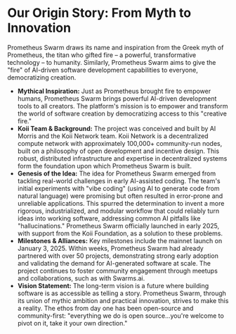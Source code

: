 # Our Origin Story: From Myth to Innovation

Prometheus Swarm draws its name and inspiration from the Greek myth of Prometheus, the titan who gifted fire – a powerful, transformative technology – to humanity. Similarly, Prometheus Swarm aims to give the "fire" of AI-driven software development capabilities to everyone, democratizing creation.

*   **Mythical Inspiration:** Just as Prometheus brought fire to empower humans, Prometheus Swarm brings powerful AI-driven development tools to all creators. The platform's mission is to empower and transform the world of software creation by democratizing access to this "creative fire."
*   **Koii Team & Background:** The project was conceived and built by Al Morris and the Koii Network team. Koii Network is a decentralized compute network with approximately 100,000+ community-run nodes, built on a philosophy of open development and incentive design. This robust, distributed infrastructure and expertise in decentralized systems form the foundation upon which Prometheus Swarm is built.
*   **Genesis of the Idea:** The idea for Prometheus Swarm emerged from tackling real-world challenges in early AI-assisted coding. The team's initial experiments with "vibe coding" (using AI to generate code from natural language) were promising but often resulted in error-prone and unreliable applications. This spurred the determination to invent a more rigorous, industrialized, and modular workflow that could reliably turn ideas into working software, addressing common AI pitfalls like "hallucinations." Prometheus Swarm officially launched in early 2025, with support from the Koii Foundation, as a solution to these problems.
*   **Milestones & Alliances:** Key milestones include the mainnet launch on January 3, 2025. Within weeks, Prometheus Swarm had already partnered with over 50 projects, demonstrating strong early adoption and validating the demand for AI-generated software at scale. The project continues to foster community engagement through meetups and collaborations, such as with Swarms.ai.
*   **Vision Statement:** The long-term vision is a future where building software is as accessible as telling a story. Prometheus Swarm, through its union of mythic ambition and practical innovation, strives to make this a reality. The ethos from day one has been open-source and community-first: "everything we do is open source…you're welcome to pivot on it, take it your own direction." 